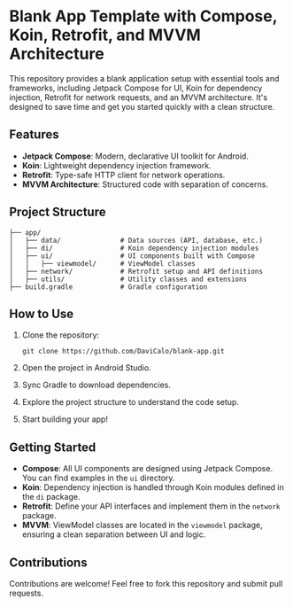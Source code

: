 # Blank App Template with Compose, Koin, Retrofit, and MVVM Architecture

This repository provides a blank application setup with essential tools and frameworks, including Jetpack Compose for UI, Koin for dependency injection, Retrofit for network requests, and an MVVM architecture. It's designed to save time and get you started quickly with a clean structure.

## Features

- **Jetpack Compose**: Modern, declarative UI toolkit for Android.
- **Koin**: Lightweight dependency injection framework.
- **Retrofit**: Type-safe HTTP client for network operations.
- **MVVM Architecture**: Structured code with separation of concerns.

## Project Structure

```
├── app/
│   ├── data/               # Data sources (API, database, etc.)
│   ├── di/                 # Koin dependency injection modules
│   ├── ui/                 # UI components built with Compose
│   │   ├── viewmodel/      # ViewModel classes
│   ├── network/            # Retrofit setup and API definitions
│   ├── utils/              # Utility classes and extensions
├── build.gradle            # Gradle configuration
```

## How to Use

1. Clone the repository:
   ```
   git clone https://github.com/DaviCalo/blank-app.git
   ```

2. Open the project in Android Studio.

3. Sync Gradle to download dependencies.

4. Explore the project structure to understand the code setup.

5. Start building your app!

## Getting Started

- **Compose**: All UI components are designed using Jetpack Compose. You can find examples in the `ui` directory.
- **Koin**: Dependency injection is handled through Koin modules defined in the `di` package.
- **Retrofit**: Define your API interfaces and implement them in the `network` package.
- **MVVM**: ViewModel classes are located in the `viewmodel` package, ensuring a clean separation between UI and logic.

## Contributions

Contributions are welcome! Feel free to fork this repository and submit pull requests.

